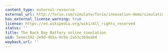 ```yaml
---
content_type: external-resource
external_url: http://forio.com/simulate/forio/innovation-demo/simulation/index.html#getting_started.htm
has_external_license_warning: true
license: https://en.wikipedia.org/wiki/All_rights_reserved
status: ''
title: The Back Bay Battery online simulation
uid: 5eeec592-2e9d-4b5a-9c9a-2a53c3b9eab4
wayback_url: ''
---
```

